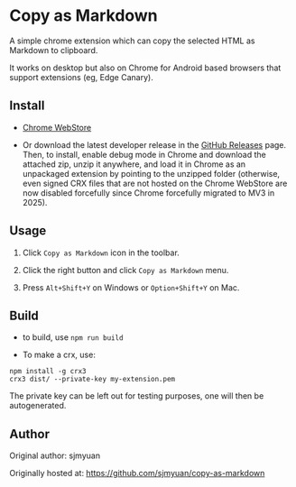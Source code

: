 # Copy as Markdown

A simple chrome extension which can copy the selected HTML as Markdown to clipboard.

It works on desktop but also on Chrome for Android based browsers that support extensions (eg, Edge Canary).

## Install

* [Chrome WebStore](https://chrome.google.com/webstore/detail/copy-as-markdown/pcmnmggfchmeohmflkfocnkackgcnlln?authuser=0&hl=en)

* Or download the latest developer release in the [GitHub Releases](https://github.com/lrq3000/copy-as-markdown/releases/) page. Then, to install, enable debug mode in Chrome and download the attached zip, unzip it anywhere, and load it in Chrome as an unpackaged extension by pointing to the unzipped folder (otherwise, even signed CRX files that are not hosted on the Chrome WebStore are now disabled forcefully since Chrome forcefully migrated to MV3 in 2025).

## Usage

1. Click `Copy as Markdown` icon in the toolbar.

2. Click the right button and click `Copy as Markdown` menu.

3. Press `Alt+Shift+Y` on Windows or `Option+Shift+Y` on Mac.

## Build

* to build, use `npm run build`

* To make a crx, use:

```
npm install -g crx3
crx3 dist/ --private-key my-extension.pem
```

The private key can be left out for testing purposes, one will then be autogenerated.

## Author

Original author: sjmyuan

Originally hosted at: https://github.com/sjmyuan/copy-as-markdown
